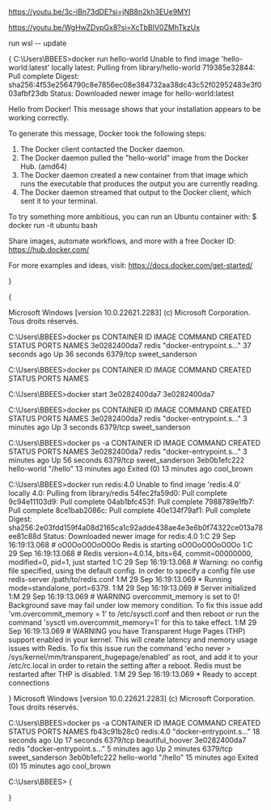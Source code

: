 https://youtu.be/3c-iBn73dDE?si=jNB8n2kh3EUe9MYI

https://youtu.be/WgHwZDvpGx8?si=XcTbBIV0ZMhTkzUx

run wsl -- update

{
C:\Users\BBEES>docker run hello-world
Unable to find image 'hello-world:latest' locally
latest: Pulling from library/hello-world
719385e32844: Pull complete
Digest: sha256:4f53e2564790c8e7856ec08e384732aa38dc43c52f02952483e3f003afbf23db
Status: Downloaded newer image for hello-world:latest

Hello from Docker!
This message shows that your installation appears to be working correctly.

To generate this message, Docker took the following steps:
 1. The Docker client contacted the Docker daemon.
 2. The Docker daemon pulled the "hello-world" image from the Docker Hub.
    (amd64)
 3. The Docker daemon created a new container from that image which runs the
    executable that produces the output you are currently reading.
 4. The Docker daemon streamed that output to the Docker client, which sent it
    to your terminal.

To try something more ambitious, you can run an Ubuntu container with:
 $ docker run -it ubuntu bash

Share images, automate workflows, and more with a free Docker ID:
 https://hub.docker.com/

For more examples and ideas, visit:
 https://docs.docker.com/get-started/

}

{

Microsoft Windows [version 10.0.22621.2283]
(c) Microsoft Corporation. Tous droits réservés.

C:\Users\BBEES>docker ps
CONTAINER ID   IMAGE     COMMAND                  CREATED          STATUS          PORTS      NAMES
3e0282400da7   redis     "docker-entrypoint.s…"   37 seconds ago   Up 36 seconds   6379/tcp   sweet_sanderson

C:\Users\BBEES>docker ps
CONTAINER ID   IMAGE     COMMAND   CREATED   STATUS    PORTS     NAMES

C:\Users\BBEES>docker start 3e0282400da7
3e0282400da7

C:\Users\BBEES>docker ps
CONTAINER ID   IMAGE     COMMAND                  CREATED         STATUS         PORTS      NAMES
3e0282400da7   redis     "docker-entrypoint.s…"   3 minutes ago   Up 3 seconds   6379/tcp   sweet_sanderson

C:\Users\BBEES>docker ps -a
CONTAINER ID   IMAGE         COMMAND                  CREATED          STATUS                      PORTS      NAMES
3e0282400da7   redis         "docker-entrypoint.s…"   3 minutes ago    Up 56 seconds               6379/tcp   sweet_sanderson
3eb0b1efc222   hello-world   "/hello"                 13 minutes ago   Exited (0) 13 minutes ago              cool_brown

C:\Users\BBEES>docker run redis:4.0
Unable to find image 'redis:4.0' locally
4.0: Pulling from library/redis
54fec2fa59d0: Pull complete
9c94e11103d9: Pull complete
04ab1bfc453f: Pull complete
7988789e1fb7: Pull complete
8ce1bab2086c: Pull complete
40e134f79af1: Pull complete
Digest: sha256:2e03fdd159f4a08d2165ca1c92adde438ae4e3e6b0f74322ce013a78ee81c88d
Status: Downloaded newer image for redis:4.0
1:C 29 Sep 16:19:13.068 # oO0OoO0OoO0Oo Redis is starting oO0OoO0OoO0Oo
1:C 29 Sep 16:19:13.068 # Redis version=4.0.14, bits=64, commit=00000000, modified=0, pid=1, just started
1:C 29 Sep 16:19:13.068 # Warning: no config file specified, using the default config. In order to specify a config file use redis-server /path/to/redis.conf
1:M 29 Sep 16:19:13.069 * Running mode=standalone, port=6379.
1:M 29 Sep 16:19:13.069 # Server initialized
1:M 29 Sep 16:19:13.069 # WARNING overcommit_memory is set to 0! Background save may fail under low memory condition. To fix this issue add 'vm.overcommit_memory = 1' to /etc/sysctl.conf and then reboot or run the command 'sysctl vm.overcommit_memory=1' for this to take effect.
1:M 29 Sep 16:19:13.069 # WARNING you have Transparent Huge Pages (THP) support enabled in your kernel. This will create latency and memory usage issues with Redis. To fix this issue run the command 'echo never > /sys/kernel/mm/transparent_hugepage/enabled' as root, and add it to your /etc/rc.local in order to retain the setting after a reboot. Redis must be restarted after THP is disabled.
1:M 29 Sep 16:19:13.069 * Ready to accept connections

}
Microsoft Windows [version 10.0.22621.2283]
(c) Microsoft Corporation. Tous droits réservés.

C:\Users\BBEES>docker ps -a
CONTAINER ID   IMAGE         COMMAND                  CREATED          STATUS                      PORTS      NAMES
fb43c91b28c0   redis:4.0     "docker-entrypoint.s…"   18 seconds ago   Up 17 seconds               6379/tcp   beautiful_hoover
3e0282400da7   redis         "docker-entrypoint.s…"   5 minutes ago    Up 2 minutes                6379/tcp   sweet_sanderson
3eb0b1efc222   hello-world   "/hello"                 15 minutes ago   Exited (0) 15 minutes ago              cool_brown

C:\Users\BBEES>
{


}
